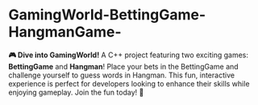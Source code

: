 # GamingWorld-BettingGame-HangmanGame-
**🎮 Dive into GamingWorld!** A C++ project featuring two exciting games: **BettingGame** and **Hangman**! Place your bets in the BettingGame and challenge yourself to guess words in Hangman. This fun, interactive experience is perfect for developers looking to enhance their skills while enjoying gameplay. Join the fun today! 🚀
